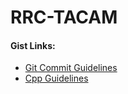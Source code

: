 # RRC-TACAM

#### Gist Links:

- [Git Commit Guidelines](https://gist.github.com/tacamDev/17e5fbe524255099e0798b8f3c05251e)
- [Cpp Guidelines](https://gist.github.com/tacamDev/1e05120f3069d6c3376db78b9b216aab)
